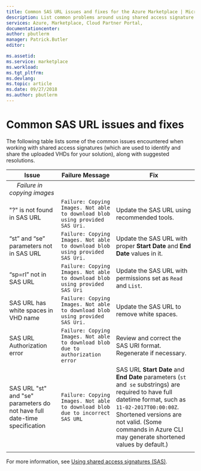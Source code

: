 ```yaml
---
title: Common SAS URL issues and fixes for the Azure Marketplace | Microsoft Docs
description: List common problems around using shared access signature URIs and possible solutions.
services: Azure, Marketplace, Cloud Partner Portal, 
documentationcenter:
author: pbutlerm
manager: Patrick.Butler  
editor:

ms.assetid: 
ms.service: marketplace
ms.workload: 
ms.tgt_pltfrm: 
ms.devlang: 
ms.topic: article
ms.date: 09/27/2018
ms.author: pbutlerm
---
```


# Common SAS URL issues and fixes

The following table lists some of the common issues encountered when working with shared access signatures (which are used to identify and share the uploaded VHDs for your solution), along with suggested resolutions.

| **Issue** | **Failure Message** | **Fix** | 
| --------- | ------------------- | ------- | 
| &emsp;  *Failure in copying images* |  |  |  |
| "?" is not found in SAS URL | `Failure: Copying Images. Not able to download blob using provided SAS Uri.` | Update the SAS URL using recommended tools. |
| “st” and “se” parameters not in SAS URL | `Failure: Copying Images. Not able to download blob using provided SAS Uri.` | Update the SAS URL with proper **Start Date** and **End Date** values in it. | 
| “sp=rl” not in SAS URL | `Failure: Copying Images. Not able to download blob using provided SAS Uri` | Update the SAS URL with permissions set as `Read` and `List`. | 
| SAS URL has white spaces in VHD name | `Failure: Copying Images. Not able to download blob using provided SAS Uri.` | Update the SAS URL to remove white spaces. |
| SAS URL Authorization error | `Failure: Copying Images. Not able to download blob due to authorization error` | Review and correct the SAS URI format. Regenerate if necessary. |
| SAS URL "st" and "se" parameters do not have full date-time specification | `Failure: Copying Images. Not able to download blob due to incorrect SAS URL` | SAS URL **Start Date** and **End Date** parameters (`st` and` se` substrings) are required to have full datetime format, such as `11-02-2017T00:00:00Z`. Shortened versions are not valid. (Some commands in Azure CLI may generate shortened values by default.) | 
|  |  |  |

For more information, see [Using shared access signatures (SAS)](https://azure.microsoft.com/documentation/articles/storage-dotnet-shared-access-signature-part-1/).
